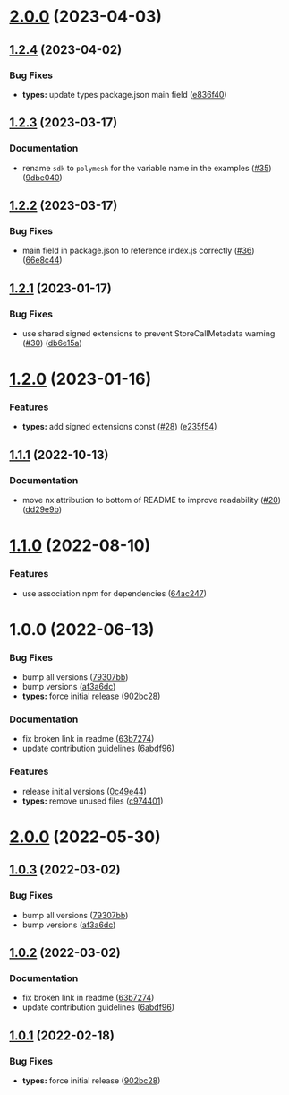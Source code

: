 # [2.0.0](https://github.com/PolymeshAssociation/signing-managers/compare/@polymeshassociation/signing-manager-types@1.2.4...@polymeshassociation/signing-manager-types@2.0.0) (2023-04-03)

## [1.2.4](https://github.com/PolymeshAssociation/signing-managers/compare/@polymeshassociation/signing-manager-types@1.2.3...@polymeshassociation/signing-manager-types@1.2.4) (2023-04-02)


### Bug Fixes

* **types:** update types package.json main field ([e836f40](https://github.com/PolymeshAssociation/signing-managers/commit/e836f4099d931dedd869aa440a53b98138e68405))

## [1.2.3](https://github.com/PolymeshAssociation/signing-managers/compare/@polymeshassociation/signing-manager-types@1.2.2...@polymeshassociation/signing-manager-types@1.2.3) (2023-03-17)


### Documentation

* rename `sdk` to `polymesh` for the variable name in the examples ([#35](https://github.com/PolymeshAssociation/signing-managers/issues/35)) ([9dbe040](https://github.com/PolymeshAssociation/signing-managers/commit/9dbe0407329afe539bebc159febbebde35fbd967))

## [1.2.2](https://github.com/PolymeshAssociation/signing-managers/compare/@polymeshassociation/signing-manager-types@1.2.1...@polymeshassociation/signing-manager-types@1.2.2) (2023-03-17)


### Bug Fixes

* main field in package.json to reference index.js correctly ([#36](https://github.com/PolymeshAssociation/signing-managers/issues/36)) ([66e8c44](https://github.com/PolymeshAssociation/signing-managers/commit/66e8c44ecc306b168a17e382b95996afa5853b8e))

## [1.2.1](https://github.com/PolymeshAssociation/signing-managers/compare/@polymeshassociation/signing-manager-types@1.2.0...@polymeshassociation/signing-manager-types@1.2.1) (2023-01-17)


### Bug Fixes

* use shared signed extensions to prevent StoreCallMetadata warning ([#30](https://github.com/PolymeshAssociation/signing-managers/issues/30)) ([db6e15a](https://github.com/PolymeshAssociation/signing-managers/commit/db6e15a2ae25ff97b749a292940ba9f12a37acdb))

# [1.2.0](https://github.com/PolymeshAssociation/signing-managers/compare/@polymeshassociation/signing-manager-types@1.1.1...@polymeshassociation/signing-manager-types@1.2.0) (2023-01-16)


### Features

* **types:** add signed extensions const ([#28](https://github.com/PolymeshAssociation/signing-managers/issues/28)) ([e235f54](https://github.com/PolymeshAssociation/signing-managers/commit/e235f5494061e3812325f0f232d439b2386973f6))

## [1.1.1](https://github.com/PolymeshAssociation/signing-managers/compare/@polymeshassociation/signing-manager-types@1.1.0...@polymeshassociation/signing-manager-types@1.1.1) (2022-10-13)


### Documentation

* move nx attribution to bottom of README to improve readability ([#20](https://github.com/PolymeshAssociation/signing-managers/issues/20)) ([dd29e9b](https://github.com/PolymeshAssociation/signing-managers/commit/dd29e9b32a07a73834d0c77d38aafe34e8e288ed))

# [1.1.0](https://github.com/PolymeshAssociation/signing-managers/compare/@polymeshassociation/signing-manager-types@1.0.0...@polymeshassociation/signing-manager-types@1.1.0) (2022-08-10)


### Features

* use association npm for dependencies ([64ac247](https://github.com/PolymeshAssociation/signing-managers/commit/64ac247ffc67fdd359bf1da73ad2df39d0b536ad))

# 1.0.0 (2022-06-13)


### Bug Fixes

* bump all versions ([79307bb](https://github.com/PolymathNetwork/signing-managers/commit/79307bb7aa18ef8abdd94865da7eed53997fe267))
* bump versions ([af3a6dc](https://github.com/PolymathNetwork/signing-managers/commit/af3a6dc9336bfa5d9d5fbe14d91165d056567165))
* **types:** force initial release ([902bc28](https://github.com/PolymathNetwork/signing-managers/commit/902bc2858e6ae3078126357a9d9d7e352866e180))


### Documentation

* fix broken link in readme ([63b7274](https://github.com/PolymathNetwork/signing-managers/commit/63b7274e78b99a712d5a92c3add52f067ba2cec8))
* update contribution guidelines ([6abdf96](https://github.com/PolymathNetwork/signing-managers/commit/6abdf96151f69584824a050e0bef13de0338acde))


### Features

* release initial versions ([0c49e44](https://github.com/PolymathNetwork/signing-managers/commit/0c49e441b4e68df3a9cc3985b11ade0de0a0f2a3))
* **types:** remove unused files ([c974401](https://github.com/PolymathNetwork/signing-managers/commit/c974401d843df53f788d998684bd3b005d2d10e7))

# [2.0.0](https://github.com/PolymathNetwork/signing-managers/compare/@polymathnetwork/signing-manager-types@1.0.3...@polymathnetwork/signing-manager-types@2.0.0) (2022-05-30)

## [1.0.3](https://github.com/PolymathNetwork/signing-managers/compare/@polymathnetwork/signing-manager-types@1.0.2...@polymathnetwork/signing-manager-types@1.0.3) (2022-03-02)


### Bug Fixes

* bump all versions ([79307bb](https://github.com/PolymathNetwork/signing-managers/commit/79307bb7aa18ef8abdd94865da7eed53997fe267))
* bump versions ([af3a6dc](https://github.com/PolymathNetwork/signing-managers/commit/af3a6dc9336bfa5d9d5fbe14d91165d056567165))

## [1.0.2](https://github.com/PolymathNetwork/signing-managers/compare/@polymathnetwork/signing-manager-types@1.0.1...@polymathnetwork/signing-manager-types@1.0.2) (2022-03-02)


### Documentation

* fix broken link in readme ([63b7274](https://github.com/PolymathNetwork/signing-managers/commit/63b7274e78b99a712d5a92c3add52f067ba2cec8))
* update contribution guidelines ([6abdf96](https://github.com/PolymathNetwork/signing-managers/commit/6abdf96151f69584824a050e0bef13de0338acde))

## [1.0.1](https://github.com/PolymathNetwork/signing-managers/compare/@polymathnetwork/signing-manager-types@1.0.0...@polymathnetwork/signing-manager-types@1.0.1) (2022-02-18)


### Bug Fixes

* **types:** force initial release ([902bc28](https://github.com/PolymathNetwork/signing-managers/commit/902bc2858e6ae3078126357a9d9d7e352866e180))

